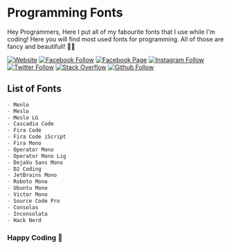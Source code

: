 # **Programming Fonts**

Hey Programmers,
Here I put all of my fabourite fonts that I use while I'm coding! Here you will find most used fonts for programming. All of those are fancy and beautifull! 🎉🔥

[![Website](https://img.shields.io/website?label=saminyasar%20🚀&name=hello&style=flat&url=https://saminyasar.netlify.app/)](https://saminyasar.netlify.app/)
[![Facebook Follow](https://img.shields.io/badge/Facebook-Follow-brightgreen)](https://www.facebook.com/saminyasar004/)
[![Facebook Page](https://img.shields.io/badge/Facebook-Page-brightgreen)](https://www.facebook.com/saminyasar04/)
[![Instagram Follow](https://img.shields.io/badge/Instagram-Follow-brightgreen)](https://instagram.com/saminyasar004/)
[![Twitter Follow](https://img.shields.io/badge/Twitter-Follow-brightgreen)](https://twitter.com/saminyasar004/)
[![Stack Overflow](https://img.shields.io/badge/Stack%20Overflow-Questions-brightgreen)](https://stackoverflow.com/users/14735945/samin-yasar)
[![Github Follow](https://img.shields.io/github/followers/saminyasar004?label=saminyasar004&style=social)](https://github.com/saminyasar004/)

## **List of Fonts**

```javascript
- Menlo
- Meslo
- Meslo LG
- Cascadia Code
- Fira Code
- Fira Code iScript
- Fira Mono
- Operator Mono
- Operator Mono Lig
- DejaVu Sans Mono
- D2 Coding
- JetBrains Mono
- Roboto Mono
- Ubuntu Mono
- Victor Mono
- Source Code Pro
- Consolas
- Inconsolata
- Hack Nerd
```

### Happy Coding 🚀
